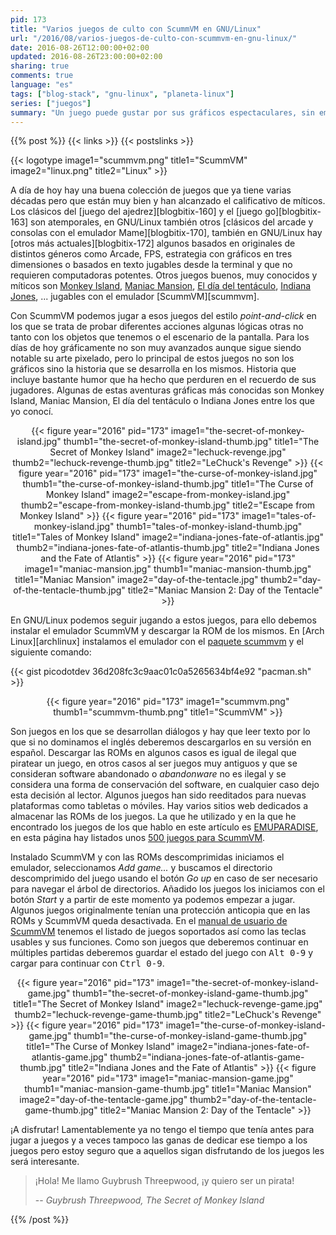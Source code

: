 ```yaml
---
pid: 173
title: "Varios juegos de culto con ScummVM en GNU/Linux"
url: "/2016/08/varios-juegos-de-culto-con-scummvm-en-gnu-linux/"
date: 2016-08-26T12:00:00+02:00
updated: 2016-08-26T23:00:00+02:00
sharing: true
comments: true
language: "es"
tags: ["blog-stack", "gnu-linux", "planeta-linux"]
series: ["juegos"]
summary: "Un juego puede gustar por sus gráficos espectaculares, sin embargo, no será venerado si no proporciona gran cantidad de diversión. Hay algunos juegos en que gran parte de la diversión es proporcionada por la historia o guión. Este son los casos de varios juegos de apuntar y pinchar de hace algunos lustros que quedaron en el recuerdo de muchos de sus jugadores que hoy en día son jugables con ScummVM."
---
```


{{% post %}}
{{< links >}}
{{< postslinks >}}

{{< logotype image1="scummvm.png" title1="ScummVM" image2="linux.png" title2="Linux" >}}

A día de hoy hay una buena colección de juegos que ya tiene varias décadas pero que están muy bien y han alcanzado el calificativo de míticos. Los clásicos del [juego del ajedrez][blogbitix-160] y el [juego go][blogbitix-163] son atemporales, en GNU/Linux también otros [clásicos del arcade y consolas con el emulador Mame][blogbitix-170], también en GNU/Linux hay [otros más actuales][blogbitix-172] algunos basados en originales de distintos géneros como Arcade, FPS, estrategia con gráficos en tres dimensiones o basados en texto jugables desde la terminal y que no requieren computadoras potentes. Otros juegos buenos, muy conocidos y míticos son [Monkey Island](https://en.wikipedia.org/wiki/Monkey_Island_(series)), [Maniac Mansion](https://es.wikipedia.org/wiki/Maniac_Mansion), [El día del tentáculo](https://es.wikipedia.org/wiki/Day_of_the_Tentacle), [Indiana Jones](https://es.wikipedia.org/wiki/Indiana_Jones_and_the_Fate_of_Atlantis), ... jugables con el emulador [ScummVM][scummvm].

Con ScummVM podemos jugar a esos juegos del estilo _point-and-click_ en los que se trata de probar diferentes acciones algunas lógicas otras no tanto con los objetos que tenemos o el escenario de la pantalla. Para los días de hoy gráficamente no son muy avanzados aunque sigue siendo notable su arte pixelado, pero lo principal de estos juegos no son los gráficos sino la historia que se desarrolla en los mismos. Historia que incluye bastante humor que ha hecho que perduren en el recuerdo de sus jugadores. Algunas de estas aventuras gráficas más conocidas son Monkey Island, Maniac Mansion, El día del tentáculo o Indiana Jones entre los que yo conocí.

<div class="media" style="text-align: center;">
    {{< figure year="2016" pid="173"
        image1="the-secret-of-monkey-island.jpg" thumb1="the-secret-of-monkey-island-thumb.jpg" title1="The Secret of Monkey Island"
        image2="lechuck-revenge.jpg" thumb2="lechuck-revenge-thumb.jpg" title2="LeChuck's Revenge" >}}
    {{< figure year="2016" pid="173"
        image1="the-curse-of-monkey-island.jpg" thumb1="the-curse-of-monkey-island-thumb.jpg" title1="The Curse of Monkey Island"
        image2="escape-from-monkey-island.jpg" thumb2="escape-from-monkey-island-thumb.jpg" title2="Escape from Monkey Island" >}}
    {{< figure year="2016" pid="173"
        image1="tales-of-monkey-island.jpg" thumb1="tales-of-monkey-island-thumb.jpg" title1="Tales of Monkey Island"
        image2="indiana-jones-fate-of-atlantis.jpg" thumb2="indiana-jones-fate-of-atlantis-thumb.jpg" title2="Indiana Jones and the Fate of Atlantis" >}}
    {{< figure year="2016" pid="173"
        image1="maniac-mansion.jpg" thumb1="maniac-mansion-thumb.jpg" title1="Maniac Mansion"
        image2="day-of-the-tentacle.jpg" thumb2="day-of-the-tentacle-thumb.jpg" title2="Maniac Mansion 2: Day of the Tentacle" >}}
</div>

En GNU/Linux podemos seguir jugando a estos juegos, para ello debemos instalar el emulador ScummVM y descargar la ROM de los mismos. En [Arch Linux][archlinux] instalamos el emulador con el [paquete scummvm](https://www.archlinux.org/packages/community/x86_64/scummvm/) y el siguiente comando:

{{< gist picodotdev 36d208fc3c9aac01c0a5265634bf4e92 "pacman.sh" >}}

<div class="media" style="text-align: center;">
    {{< figure year="2016" pid="173"
        image1="scummvm.png" thumb1="scummvm-thumb.png" title1="ScummVM" >}}
</div>

Son juegos en los que se desarrollan diálogos y hay que leer texto por lo que si no dominamos el inglés deberemos descargarlos en su versión en español. Descargar las ROMs en algunos casos es igual de ilegal que piratear un juego, en otros casos al ser juegos muy antiguos y que se consideran software abandonado o _abandonware_ no es ilegal y se considera una forma de conservación del software, en cualquier caso dejo esta decisión al lector. Algunos juegos han sido reeditados para nuevas plataformas como tabletas o móviles. Hay varios sitios web dedicados a almacenar las ROMs de los juegos. La que he utilizado y en la que he encontrado los juegos de los que hablo en este artículo es [EMUPARADISE](http://www.emuparadise.me), en esta página hay listados unos [500 juegos para ScummVM](http://www.emuparadise.me/ScummVM_Games/21).

Instalado ScummVM y con las ROMs descomprimidas iniciamos el emulador, seleccionamos _Add game..._ y buscamos el directorio descomprimido del juego usando el botón _Go up_ en caso de ser necesario para navegar el árbol de directorios. Añadido los juegos los iniciamos con el botón _Start_ y a partir de este momento ya podemos empezar a jugar. Algunos juegos originalmente tenían una protección anticopia que en las ROMs y ScummVM queda desactivada. En el [manual de usuario de ScummVM](https://raw.githubusercontent.com/scummvm/scummvm/v1.8.1/README) tenemos el listado de juegos soportados así como las teclas usables y sus funciones. Como son juegos que deberemos continuar en múltiples partidas deberemos guardar el estado del juego con <kbd>Alt 0-9</kbd> y cargar para continuar con <kbd>Ctrl 0-9</kbd>.

<div class="media" style="text-align: center;">
    {{< figure year="2016" pid="173"
        image1="the-secret-of-monkey-island-game.jpg" thumb1="the-secret-of-monkey-island-game-thumb.jpg" title1="The Secret of Monkey Island"
        image2="lechuck-revenge-game.jpg" thumb2="lechuck-revenge-game-thumb.jpg" title2="LeChuck's Revenge" >}}
    {{< figure year="2016" pid="173"
        image1="the-curse-of-monkey-island-game.jpg" thumb1="the-curse-of-monkey-island-game-thumb.jpg" title1="The Curse of Monkey Island"
        image2="indiana-jones-fate-of-atlantis-game.jpg" thumb2="indiana-jones-fate-of-atlantis-game-thumb.jpg" title2="Indiana Jones and the Fate of Atlantis" >}}
    {{< figure year="2016" pid="173"
        image1="maniac-mansion-game.jpg" thumb1="maniac-mansion-game-thumb.jpg" title1="Maniac Mansion"
        image2="day-of-the-tentacle-game.jpg" thumb2="day-of-the-tentacle-game-thumb.jpg" title2="Maniac Mansion 2: Day of the Tentacle" >}}
</div>

¡A disfrutar! Lamentablemente ya no tengo el tiempo que tenía antes para jugar a juegos y a veces tampoco las ganas de dedicar ese tiempo a los juegos pero estoy seguro que a aquellos sigan disfrutando de los juegos les será interesante.

> ¡Hola! Me llamo Guybrush Threepwood, ¡y quiero ser un pirata!
>
> -- <cite>Guybrush Threepwood, The Secret of Monkey Island</cite>

{{% /post %}}
